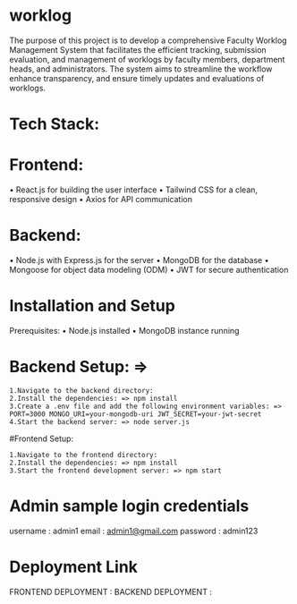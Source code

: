 # worklog
The purpose of this project is to develop a comprehensive Faculty Worklog Management System that facilitates the efficient tracking, submission evaluation, and management of worklogs by faculty members, department heads, and administrators. The system aims to streamline the workflow enhance transparency, and ensure timely updates and evaluations of worklogs.

# Tech Stack:

# Frontend:
• React.js for building the user interface • Tailwind CSS for a clean, responsive design • Axios for API communication

# Backend:
• Node.js with Express.js for the server • MongoDB for the database • Mongoose for object data modeling (ODM) • JWT for secure authentication

# Installation and Setup
Prerequisites:
• Node.js installed • MongoDB instance running

# Backend Setup: => 
    1.Navigate to the backend directory: 
    2.Install the dependencies: => npm install 
    3.Create a .env file and add the following environment variables: => PORT=3000 MONGO_URI=your-mongodb-uri JWT_SECRET=your-jwt-secret 
    4.Start the backend server: => node server.js

#Frontend Setup:

    1.Navigate to the frontend directory:
    2.Install the dependencies: => npm install
    3.Start the frontend development server: => npm start

# Admin sample login credentials 

username : admin1
email : admin1@gmail.com
password : admin123

# Deployment Link

FRONTEND DEPLOYMENT :
BACKEND DEPLOYMENT : 
